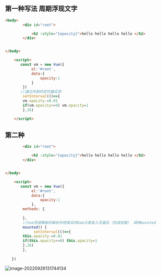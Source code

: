 ## 第一种写法 周期浮现文字

```html
<body>
        <div id="root">

            <h2 :style="{opacity}">hello hello hello hello </h2>
        </div>


</body>

    <script>
       const vm = new Vue({
            el:'#root',
            data:{ 
                opacity:1
            }
        })
       //通过外部的定时器实现
        setInterval(()=>{ 
        vm.opacity-=0.01
        if(vm.opacity<=0) vm.opacity=1
        },16)

    </script>
```



## 第二种

```html
        <div id="root">

            <h2 :style="{opacity}">hello hello hello hello </h2>
        </div>


</body>

    <script>
       const vm = new Vue({
            el:'#root',
            data:{ 
                opacity:1
            },
        methods: {
        
        },
        //Vue完成模板的解析并把真实的Dom元素放入页面后（完成挂载） 调用mounted
        mounted() {
             setInterval(()=>{ 
        this.opacity-=0.01
        if(this.opacity<=0) this.opacity=1
        },16)
        },
  
   })
```

![image-20220926131744134](C:\Users\yn\AppData\Roaming\Typora\typora-user-images\image-20220926131744134.png)